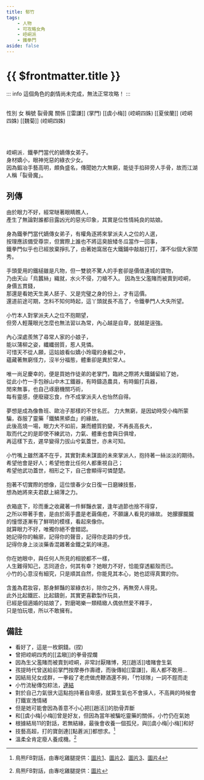 ```yaml
---
title: 郁竹
tags:
    - 人物
    - 可攻略女角
    - 崆峒派
    - 鐵拳門
aside: false
---
```


# {{ $frontmatter.title }}

::: info
這個角色的劇情尚未完成，無法正常攻略！
:::

<ChTabs position="bottom">
	<ChTab title="初識">
		<ChMeet 
			src='/images/characters/girl_6/normal.png' 
			nameTitle='裂骨魔'
			nameMain='郁竹'
			desc='崆峒派．鐵拳門當代的嫡傳女弟子。<br>身材嬌小，眼神兇惡的綠衣少女。<br>因為鍛冶手藝高明，頗負盛名，傳聞她力大無窮，能徒手掐碎旁人手骨，故而江湖人稱「裂骨魔」。'
			:animation=true
		/>
	</ChTab>
</ChTabs>

<br>

<InfoList>
	<Info title='角色資料' :open=true>
		<table>
			<ChTr>
				<ChTd isTitle=true>
					性別
				</ChTd>
				<ChTd>
					女
				</ChTd>
			</ChTr>
			<ChTr>
				<ChTd isTitle=true>
					稱號
				</ChTd>
				<ChTd>
					裂骨魔
				</ChTd>
			</ChTr>
			<ChTr>
				<ChTd isTitle=true position='center'>
					關係
				</ChTd>
			</ChTr>
			<ChTr>
				<ChTd position='center'>
					[[雷謙]] (掌門)
				</ChTd>
			</ChTr>
			<ChTr>
				<ChTd position='center'>
					[[虞小梅]] (崆峒四姝)
				</ChTd>
			</ChTr>
			<ChTr>
				<ChTd position='center'>
					[[夏侯蘭]] (崆峒四姝)
				</ChTd>
			</ChTr>
			<ChTr>
				<ChTd position='center'>
					[[魏菊]] (崆峒四姝)
				</ChTd>
			</ChTr>
		</table>
	</Info>
</InfoList>

<br>

崆峒派．鐵拳門當代的嫡傳女弟子。  
身材嬌小，眼神兇惡的綠衣少女。  
因為鍛冶手藝高明，頗負盛名，傳聞她力大無窮，能徒手掐碎旁人手骨，故而江湖人稱「裂骨魔」。

<div style="clear:both;"></div>

## 列傳

<Tabs>
  <Tab title="列傳一">
	由於眼力不好，經常瞇著眼睛瞧人，<br>
	產生了無論對誰都目露凶光的惡劣印象，其實是位性情純良的姑娘。<br><br>
	身為鐵拳門當代嫡傳女弟子，有權角逐將來掌派夫人之位的人選，<br>
	按理應該備受尊崇，但實際上誰也不將這臭臉矮冬瓜當作一回事，<br>
	鐵拳門似乎也已經放棄掙扎了，由著她窩居在大鐵鋪中敲敲打打，渾不似個大家閨秀。<br><br>
	手頭愛用的鐵槌雖是凡物，但一雙貌不驚人的手套卻是價值連城的寶物，<br>
	乃由天山「烏蠶絲」織就，水火不侵，刀槍不入。
  </Tab>
  <Tab title="列傳二">
	因為生父濫賭而被賣到崆峒，身價五貫錢，<br>
	那還是看她天生美人胚子、又是完璧之身的份上，才有這價。<br>
	還道前途可期，怎料不知何時起，這丫頭就長不高了，令鐵拳門人大失所望。<br><br>
	小竹本人對掌派夫人之位不抱期望，<br>
	但旁人輕蔑眼光怎麼也無法習以為常，內心越是自卑，就越是逞強。<br><br>
	內心深處羨煞了尋常人家的小娘子，<br>
	能以蒲柳之姿，纖纖弱質，惹人見憐。<br>
	可惜天不從人願，這姑娘看似嬌小玲瓏的身軀之中，<br>
	蘊藏著無窮怪力，沒半分福態，體重卻是異於常人。<br><br>
	唯一尚足慶幸的，便是買她作徒弟的老掌門，臨終之際將大鐵鋪留給了她，<br>
	從此小竹一手包辦山中木工鐵器，有時鑄造農具，有時鍛打兵器，<br>
	閒來無事，也自己琢磨機關巧術，<br>
	每有靈感，便廢寢忘食，作不成掌派夫人也怡然自得。<br><br>
	夢想是成為像魯班、歐冶子那樣的不世名匠。
  </Tab>
  <Tab title="列傳三">
	力大無窮，是因幼時受小梅所蒙騙，吞服了靈藥「鐵鱗黑蟒血」的緣故。<br>
	此後高燒一場，眼力大不如前，兼而體質豹變，不再長高長大，<br>
	取而代之的是即使不練武功，力氣、體重也會與日俱增，<br>
	再這樣下去，遲早變得力拔山兮氣蓋世，亦未可知。<br><br>
	小竹嘴上雖然滿不在乎，其實對素未謀面的未來掌派人，抱持著一絲淡淡的期待。<br>
	希望他會是好人；希望他會比任何人都重視自己；<br>
	希望他武功蓋世，相形之下，自己會顯得可憐楚楚。<br><br>
	抱著不切實際的想像，這位懷春少女日復一日磨練技藝，<br>
	想為她將來夫君獻上綿薄之力。<br><br>
	衣箱底下，珍而重之收藏著一件鮮豔衣裳，逢年過節也捨不得穿，<br>
	之所以帶著手套，是由於兩手盡是老繭傷疤，不願讓人看見的緣故。
  </Tab>
  <Tab title="列傳四">
	她朦朦朧朧的憧憬逐漸有了鮮明的模樣，看起來像你。<br>
	就算眼力不好，唯獨你絕不會錯認。<br>
	她記得你的輪廓，記得你的聲音，記得你走路的步伐，<br>
	記得你身上淡淡藥香混雜著金鐵之氣的味道。<br><br>
	你在她眼中，與任何人所見的相貌都不一樣，<br>
	人生難得知己，志同道合，何其有幸？她眼力不好，恰能穿透軀殼而已。<br>
	小竹的心意沒有細究，只是順其自然，你能見其本心，她也認得真實的你。<br><br>
	含羞為君妝容，那身鮮豔的翠綠衣衫，除你之外，再無旁人得見。<br>
	此外比起鐵匠、比起鑄劍，其實更喜歡製作玩具，<br>
	已經是個適婚的姑娘了，對磨喝樂一類精緻人偶依然愛不釋手，<br>
	只是怕玩壞，所以不敢擁有。
  </Tab>
</Tabs>

## 備註

- 看好了，這是一枚銅錢。(捏)
- 曾把崆峒四秀的[[孟瞋]]的拳骨捏爛
- 因為生父濫賭而被賣到崆峒，非常討厭賭博，見[[趙活]]嗜賭會生氣
- 孩提時代曾送給前掌門按摩券作壽禮，而後傳給[[雷謙]]，兩人都不敢用…
- 因結局兒女成群，一拳殺了老虎做虎鞭酒還不夠，「竹球隊」一詞不脛而走
- 小竹流秘傳包粽法，[連結](https://www.facebook.com/photo/?fbid=278679134685469&set=a.165167019370015)
- 對於自己力氣很大這點抱持著自卑感，就算生氣也不會揍人，不高興的時候會打鐵宣洩情緒
- 但是她可能會因為善意不小心把[[趙活]]的肋骨弄斷
- 和[[虞小梅|小梅]]曾是好友，但因為當年被騙吃靈藥的關係，小竹仍在氣她
- 根據<EndIcon no="11">結局11</EndIcon>的對話，若無結緣，最後會收養一個孤兒，與[[虞小梅|小梅]]和好
- 技藝高超，打的寶劍連[[點蒼派]]都想求。[^1]
- 溫柔全肯定廢人養成機。[^2]

[^1]: 鳥熊FB對話，由專吃雞腿提供：[圖片1](/images/reference/20241013_1_1.jpg)、[圖片2](/images/reference/20241013_1_2.jpg)、[圖片3](/images/reference/20241013_1_3.jpg)、[圖片4](/images/reference/20241013_1_4.jpg)
[^2]: 鳥熊FB對話，由專吃雞腿提供：[圖片](/images/reference/20241015_2.jpg)